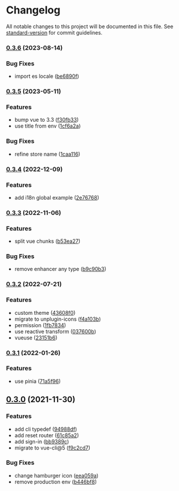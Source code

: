 # Changelog

All notable changes to this project will be documented in this file. See [standard-version](https://github.com/conventional-changelog/standard-version) for commit guidelines.

### [0.3.6](https://github.com/ntnyq/element-plus-admin/compare/v0.3.5...v0.3.6) (2023-08-14)


### Bug Fixes

* import es locale ([be6890f](https://github.com/ntnyq/element-plus-admin/commit/be6890f0e95603b8764d2a02b3b259abab8aca6f))

### [0.3.5](https://github.com/ntnyq/element-plus-admin/compare/v0.3.4...v0.3.5) (2023-05-11)


### Features

* bump vue to 3.3 ([f30fb33](https://github.com/ntnyq/element-plus-admin/commit/f30fb33a1a6f6048f377761db86af82e8799ea2e))
* use title from env ([1cf6a2a](https://github.com/ntnyq/element-plus-admin/commit/1cf6a2a6c9253aca6c10b5e18180e2d7d1ba7efb))


### Bug Fixes

* refine store name ([1caa116](https://github.com/ntnyq/element-plus-admin/commit/1caa116ddc8238d064cc65973eb944cf202d9e6d))

### [0.3.4](https://github.com/ntnyq/element-plus-admin/compare/v0.3.3...v0.3.4) (2022-12-09)


### Features

* add i18n global example ([2e76768](https://github.com/ntnyq/element-plus-admin/commit/2e767682a33c677ba74d1bfba9f8be74c669e455))

### [0.3.3](https://github.com/ntnyq/element-plus-admin/compare/v0.3.2...v0.3.3) (2022-11-06)


### Features

* split vue chunks ([b53ea27](https://github.com/ntnyq/element-plus-admin/commit/b53ea27bf289944d40529502b0c79a811991c7bc))


### Bug Fixes

* remove enhancer any type ([b9c90b3](https://github.com/ntnyq/element-plus-admin/commit/b9c90b3ccbb1863742cee565cc327372eb61955b))

### [0.3.2](https://github.com/ntnyq/element-plus-admin/compare/v0.3.1...v0.3.2) (2022-07-21)


### Features

* custom theme ([43608f0](https://github.com/ntnyq/element-plus-admin/commit/43608f08edc8d255236a4c51e618b7a0eff94191))
* migrate to unplugin-icons ([f4a103b](https://github.com/ntnyq/element-plus-admin/commit/f4a103baa35969bbd50b4972c691f0cae64a550b))
* permission ([1fb7834](https://github.com/ntnyq/element-plus-admin/commit/1fb7834223399721c15c12c7e7e1b477c7faa6f2))
* use reactive transform ([037600b](https://github.com/ntnyq/element-plus-admin/commit/037600bb50d11f9991113e8649533dca53aca028))
* vueuse ([23151b6](https://github.com/ntnyq/element-plus-admin/commit/23151b6e38f93deb05efc6359486d159442fea74))

### [0.3.1](https://github.com/ntnyq/element-plus-admin/compare/v0.3.0...v0.3.1) (2022-01-26)


### Features

* use pinia ([71a5f96](https://github.com/ntnyq/element-plus-admin/commit/71a5f966e22eeae8ae1c47e38947611b99edf320))

## [0.3.0](https://github.com/ntnyq/element-plus-admin/compare/v0.2.0...v0.3.0) (2021-11-30)

### Features

-   add cli typedef ([94988df](https://github.com/ntnyq/element-plus-admin/commit/94988dfcae2d238332a54c6ec4ef60e10aaecbb6))
-   add reset router ([61c85a2](https://github.com/ntnyq/element-plus-admin/commit/61c85a2cfb2a2cce06382451ca6e29e9398d6e7e))
-   add sign-in ([bb9389c](https://github.com/ntnyq/element-plus-admin/commit/bb9389cf3f44efac596179162288870a1bddf7ef))
-   migrate to vue-cli@5 ([f9c2cd7](https://github.com/ntnyq/element-plus-admin/commit/f9c2cd701f26b91bb4401205a6c4f78c9bed8d9a))

### Bug Fixes

-   change hamburger icon ([eea059a](https://github.com/ntnyq/element-plus-admin/commit/eea059ae0367fd2a44a3eec137c408b22456268c))
-   remove production env ([b446bf8](https://github.com/ntnyq/element-plus-admin/commit/b446bf8b192d7699e80d57cdce231c9fd812aa0f))
